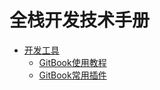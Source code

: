 # 全栈开发技术手册

* [开发工具](devtools/README.md) 
   * [GitBook使用教程](devtools/gitbook/gitbook-toturials.md)
   * [GitBook常用插件](devtools/gitbook/gitbook-plugin.md)






